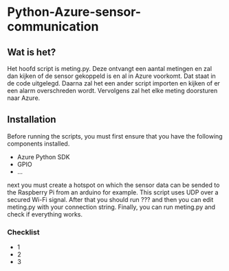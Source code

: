 # Python-Azure-sensor-communication
## Wat is het?
Het hoofd script is meting.py. Deze ontvangt een aantal metingen en zal dan kijken of de sensor gekoppeld is en al in Azure voorkomt. Dat staat in de code uitgelegd.
Daarna zal het een ander script importen en kijken of er een alarm overschreden wordt.
Vervolgens zal het elke meting doorsturen naar Azure.

## Installation
Before running the scripts, you must first ensure that you have the following components installed.
* Azure Python SDK
* GPIO
* ...

next you must create a hotspot on which the sensor data can be sended to the Raspberry Pi from an arduino for example. This script uses UDP over a secured Wi-Fi signal.
After that you should run ??? and then you can edit meting.py with your connection string.
Finally, you can run meting.py and check if everything works.

### Checklist
* 1
* 2
* 3
